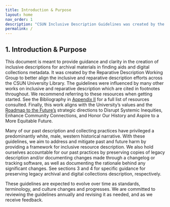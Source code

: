 ```yaml
---
title: Introduction & Purpose
layout: home
nav_order: 1
description: "CSUN Inclusive Description Guidelines was created by the Reparative Description Working Group to better align the inclusive and reparative description efforts across the CSUN University Library" 
permalink: /
---
```


## 1. Introduction & Purpose

This document is meant to provide guidance and clarity in the creation of inclusive descriptions for archival materials in finding aids and digital collections metadata.  It was created by the Reparative Description Working Group to better align the inclusive and reparative description efforts across the CSUN University Library.  The guidelines were influenced by many other works on inclusive and reparative description which are cited in footnotes throughout. We recommend referring to these resources when getting started. See the Bibliography in [Appendix II](csun-inclusive-description/docs/02_Appendix) for a full list of resources consulted.  Finally, this work aligns with the University’s values and the [Roadmap to the Future’s](https://www.csun.edu/provost/road-map-future) strategic directions to Disrupt Systemic Inequities, Enhance Community Connections, and Honor Our History and Aspire to a More Equitable Future. 

Many of our past description and collecting practices have privileged a predominantly white, male, western historical narrative.  With these guidelines, we aim to address and mitigate past and future harm by providing a framework for inclusive resource description.  We also hold ourselves accountable for our past practices by preserving copies of legacy description and/or documenting changes made through a changelog or tracking software, as well as documenting the rationale behind any significant changes. See sections 3 and 4 for specific guidance for preserving legacy archival and digital collections description, respectively. 

These guidelines are expected to evolve over time as standards, terminology, and culture changes and progresses. We are committed to reviewing the guidelines annually and revising it as needed, and as we receive feedback. 
